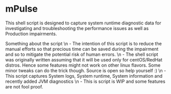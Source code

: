 # mPulse
This shell script is designed to capture system runtime diagnostic data for investigating and troubleshooting the performance issues as well as Production impairments.

Something about the script
\n        - The intention of this script is to reduce the manual efforts so that precious time can be saved during the impairment and so to mitigate the potential risk of human errors. 
\n	- The shell script was originally written assuming that it will be used only for centOS/RedHat distros. Hence some features might not work on other linux flavors. Some minor tweaks can do the trick though. Source is open so help yourself :)
\n        - This script captures System logs, System runtime, System information and recently added JVM diagnostics
\n        - This is script is WIP and some features are not fool proof.
        

